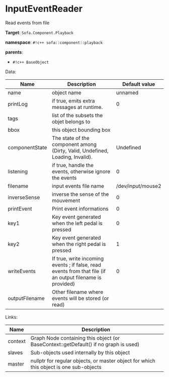 # InputEventReader

Read events from file


__Target__: `Sofa.Component.Playback`

__namespace__: `#!c++ sofa::component::playback`

__parents__: 

- `#!c++ BaseObject`

Data: 

<table>
<thead>
    <tr>
        <th>Name</th>
        <th>Description</th>
        <th>Default value</th>
    </tr>
</thead>
<tbody>
	<tr>
		<td>name</td>
		<td>
object name
</td>
		<td>unnamed</td>
	</tr>
	<tr>
		<td>printLog</td>
		<td>
if true, emits extra messages at runtime.
</td>
		<td>0</td>
	</tr>
	<tr>
		<td>tags</td>
		<td>
list of the subsets the objet belongs to
</td>
		<td></td>
	</tr>
	<tr>
		<td>bbox</td>
		<td>
this object bounding box
</td>
		<td></td>
	</tr>
	<tr>
		<td>componentState</td>
		<td>
The state of the component among (Dirty, Valid, Undefined, Loading, Invalid).
</td>
		<td>Undefined</td>
	</tr>
	<tr>
		<td>listening</td>
		<td>
if true, handle the events, otherwise ignore the events
</td>
		<td>0</td>
	</tr>
	<tr>
		<td>filename</td>
		<td>
input events file name
</td>
		<td>/dev/input/mouse2</td>
	</tr>
	<tr>
		<td>inverseSense</td>
		<td>
inverse the sense of the mouvement
</td>
		<td>0</td>
	</tr>
	<tr>
		<td>printEvent</td>
		<td>
Print event informations
</td>
		<td>0</td>
	</tr>
	<tr>
		<td>key1</td>
		<td>
Key event generated when the left pedal is pressed
</td>
		<td>0</td>
	</tr>
	<tr>
		<td>key2</td>
		<td>
Key event generated when the right pedal is pressed
</td>
		<td>1</td>
	</tr>
	<tr>
		<td>writeEvents</td>
		<td>
If true, write incoming events ; if false, read events from that file (if an output filename is provided)
</td>
		<td>0</td>
	</tr>
	<tr>
		<td>outputFilename</td>
		<td>
Other filename where events will be stored (or read)
</td>
		<td></td>
	</tr>

</tbody>
</table>

Links: 

| Name | Description |
| ---- | ----------- |
|context|Graph Node containing this object (or BaseContext::getDefault() if no graph is used)|
|slaves|Sub-objects used internally by this object|
|master|nullptr for regular objects, or master object for which this object is one sub-objects|



